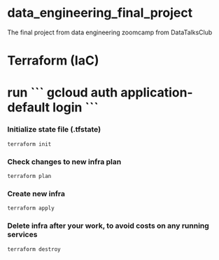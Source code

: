# data_engineering_final_project
The final project from data engineering zoomcamp from DataTalksClub

<h1> Terraform (IaC) <h1>
run 
```
gcloud auth application-default login
```

### Initialize state file (.tfstate)
```
terraform init
```

### Check changes to new infra plan
```
terraform plan 
```

### Create new infra
```
terraform apply 
```

### Delete infra after your work, to avoid costs on any running services
```
terraform destroy
```